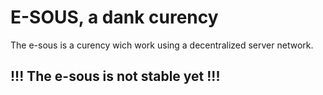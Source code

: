 # E-SOUS, a dank curency
The e-sous is a curency wich work using a decentralized server network.

## !!! The e-sous is not stable yet !!!
